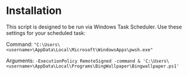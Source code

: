 # Installation

This script is designed to be run via Windows Task Scheduler. Use these settings for your scheduled task:

Command: `"C:\Users\<username>\AppData\Local\Microsoft\WindowsApps\pwsh.exe"`

Arguments: `-ExecutionPolicy RemoteSigned -command & 'C:\Users\<username>\AppData\Local\Programs\BingWallpaper\Bingwallpaper.ps1'`
